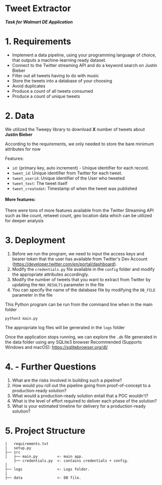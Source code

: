 
# Tweet Extractor
***Task for Walmart DE Application***

# 1. Requirements

-   Implement a data pipeline, using your programming language of choice, that outputs a machine-learning ready dataset.
-   Connect to the Twitter streaming API and do a keyword search on Justin Bieber
-   Filter out all tweets having to do with music
-   Store the tweets into a database of your choosing
-   Avoid duplicates
-   Produce a count of all tweets consumed
-   Produce a count of unique tweets

# 2. Data
We utilized the Tweepy library to download **X** number of tweets about **Justin Bieber**

According to the requirements, we only needed to store the bare minimum attributes for now

Features:
- `id`: (primary key, auto increment) - Unique identifier for each record.
- `tweet_id`: Unique identifier from Twitter for each tweet.
- `tweet_userid`: Unique identifier of the User who tweeted
- `tweet_text`: The tweet itself
- `tweet_createdat`: Timestamp of when the tweet was published

#### More features:
There were tons of more features available from the Twitter Streaming API such as like count, retweet count, geo location data which can be utilized for deeper analysis 

# 3. Deployment
1. Before we run the program, we need to input the access keys and bearer token that the user has available from Twitter's Dev Account (https://developer.twitter.com/en/portal/dashboard). 
2. Modify the `credentials.py` file available in the `config` folder and modify the appropriate attributes accordingly.
3. Modify the number of tweets that you want to extract from Twitter by updating the `MAX_RESULTS` parameter in the file
4. You can specify the name of the database file by modifying the `DB_FILE` parameter in the file

This Python program can be run from the command line when in the main folder

    python3 main.py
The appropriate log files will be generated in the `logs` folder

Once the application stops running, we can explore the `.db` file generated in the data folder using any SQLite3 browser
Recommended (Supports Windows and macOS): https://sqlitebrowser.org/dl/

# 4. -  Further Questions

1. What are the risks involved in building such a pipeline?
2. How would you roll out the pipeline going from proof-of-concept to a production-ready solution?
3. What would a production-ready solution entail that a POC wouldn't?
4. What is the level of effort required to deliver each phase of the solution?
5. What is your estimated timeline for delivery for a production-ready solution?

# 5. Project Structure

```
|   requirements.txt
|   setup.py
├── src
│   ├── main.py         <- main app.
	├── credentials.py  <- contains credentials + config.
│
├── logs          		<- Logs folder.
|
├── data                <- DB file.
```
